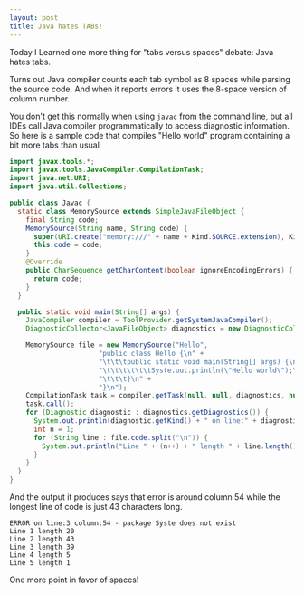 ```yaml
---
layout: post
title: Java hates TABs!
---
```


Today I Learned one more thing for "tabs versus spaces" debate: Java hates tabs.

Turns out Java compiler counts each tab symbol as 8 spaces while parsing the source code. And when it reports errors it uses the 8-space version of column number.

You don't get this normally when using `javac` from the command line, but all IDEs call Java compiler programmatically to access diagnostic information. So here is a sample code that compiles "Hello world" program containing a bit more tabs than usual

```java
import javax.tools.*;
import javax.tools.JavaCompiler.CompilationTask;
import java.net.URI;
import java.util.Collections;

public class Javac {
  static class MemorySource extends SimpleJavaFileObject {
    final String code;
    MemorySource(String name, String code) {
      super(URI.create("memory:///" + name + Kind.SOURCE.extension), Kind.SOURCE);
      this.code = code;
    }
    @Override
    public CharSequence getCharContent(boolean ignoreEncodingErrors) {
      return code;
    }
  }

  public static void main(String[] args) {
    JavaCompiler compiler = ToolProvider.getSystemJavaCompiler();
    DiagnosticCollector<JavaFileObject> diagnostics = new DiagnosticCollector<>();

    MemorySource file = new MemorySource("Hello",
                      "public class Hello {\n" +
                      "\t\t\tpublic static void main(String[] args) {\n" +
                      "\t\t\t\t\t\tSyste.out.println(\"Hello world\");\n " +
                      "\t\t\t}\n" +
                      "}\n");
    CompilationTask task = compiler.getTask(null, null, diagnostics, null, null, Collections.singletonList(file));
    task.call();
    for (Diagnostic diagnostic : diagnostics.getDiagnostics()) {
      System.out.println(diagnostic.getKind() + " on line:" + diagnostic.getLineNumber() + " column:" + diagnostic.getColumnNumber() + " - " + diagnostic.getMessage(null));
      int n = 1;
      for (String line : file.code.split("\n")) {
        System.out.println("Line " + (n++) + " length " + line.length());
      }
    }
  }
}
```

And the output it produces says that error is around column 54 while the longest line of code is just 43 characters long.

```
ERROR on line:3 column:54 - package Syste does not exist
Line 1 length 20
Line 2 length 43
Line 3 length 39
Line 4 length 5
Line 5 length 1
```

One more point in favor of spaces!
